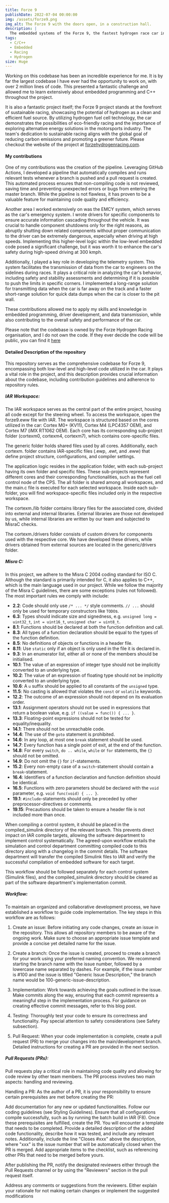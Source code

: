 ```yaml
---
title: Forze 9
publishDate: 2022-07-04 00:00:00
img: /assets/forze9.png
img_alt: The Forze 9 with the doors open, in a construction hall.
description: |
  The embedded systems of the Forze 9, the fastest hydrogen race car in the world.
tags:
  - C/C++
  - Embedded
  - Racing
  - Hydrogen
size: Huge
---
```


Working on this codebase has been an incredible experience for me. It is by far the largest codebase I have ever had the opportunity to work on, with over 2 million lines of code. This presented a fantastic challenge and allowed me to learn extensively about embedded programming and C++ throughout the project.

It is also a fantastic project itself; the Forze 9 project stands at the forefront of sustainable racing, showcasing the potential of hydrogen as a clean and efficient fuel source. By utilizing hydrogen fuel cell technology, the car demonstrates the possibilities of eco-friendly racing and the importance of exploring alternative energy solutions in the motorsports industry. The team's dedication to sustainable racing aligns with the global goal of reducing carbon emissions and promoting a greener future. Please checkout the website of the project at [forzehydrogenracing.com](https://forzehydrogenracing.com/).

#### My contributions
One of my contributions was the creation of the pipeline. Leveraging GitHub Actions, I developed a pipeline that automatically compiles and runs relevant tests whenever a branch is pushed and a pull request is created. This automated process ensures that non-compiling code is not reviewed, saving time and preventing unexpected errors or bugs from entering the master branch. While the pipeline is not flawless, it has proven to be a valuable feature for maintaining code quality and efficiency.

Another area I worked extensively on was the EMCY system, which serves as the car's emergency system. I wrote drivers for specific components to ensure accurate information cascading throughout the vehicle. It was crucial to handle component shutdowns only for the right reasons, as abruptly shutting down related components without proper communication to the driver can be extremely dangerous, especially when driving at high speeds. Implementing this higher-level logic within the low-level embedded code posed a significant challenge, but it was worth it to enhance the car's safety during high-speed driving at 300 kmph.

Additionally, I played a key role in developing the telemetry system. This system facilitates the transmission of data from the car to engineers on the sidelines during races. It plays a critical role in analyzing the car's behavior, including safety and stability assessments and determining if it is possible to push the limits in specific corners. I implemented a long-range solution for transmitting data when the car is far away on the track and a faster short-range solution for quick data dumps when the car is closer to the pit wall.

These contributions allowed me to apply my skills and knowledge in embedded programming, driver development, and data transmission, while also contributing to the overall safety and performance of the car.

Please note that the codebase is owned by the Forze Hydrogen Racing organisation, and I do not own the code. If they ever decide the code will be public, you can find it [here](https://github.com/StichtingFormulaZeroTeamDelft/Software_F9)

#### Detailed Description of the repository
This repository serves as the comprehensive codebase for Forze 9, encompassing both low-level and high-level code utilized in the car. It plays a vital role in the project, and this description provides crucial information about the codebase, including contribution guidelines and adherence to repository rules.

##### IAR Workspace:
The IAR workspace serves as the central part of the entire project, housing all code except for the steering wheel. To access the workspace, open the forze9.eww file with IAR. The workspace is structured based on the cores utilized in the car: Cortex M0+ (KV11), Cortex M4 (LPC4357 OEM), and Cortex M7 (iMX RT1062 OEM). Each core has its corresponding sub-project folder (cortexm0, cortexm4, cortexm7), which contains core-specific files.

The generic folder holds shared files used by all cores. Additionally, each cortexm. folder contains IAR-specific files (.ewp, .ewt, and .eww) that define project structure, configurations, and compiler settings.

The application logic resides in the application folder, with each sub-project having its own folder and specific files. These sub-projects represent different cores and their corresponding functionalities, such as the fuel cell control node of the CPS. The all folder is shared among all workspaces, and the main.c file is executed for each selected workspace. Inside each sub-folder, you will find workspace-specific files included only in the respective workspace.

The cortexm./lib folder contains library files for the associated core, divided into external and internal libraries. External libraries are those not developed by us, while internal libraries are written by our team and subjected to MisraC checks.

The cortexm./drivers folder consists of custom drivers for components used with the respective core. We have developed these drivers, while drivers obtained from external sources are located in the generic/drivers folder.

##### Misra C:
In this project, we adhere to the Misra C 2004 coding standard for ISO C. Although the standard is primarily intended for C, it also applies to C++, which is the main language used in our project. While we follow the majority of the Misra C guidelines, there are some exceptions (rules not followed). The most important rules we comply with include:

- **2.2**:	Code should only use `/* ... */` style comments. `// ...` should only be used for temporary constructors like `TODO`s.
- **6.3**:	Types should indicate size and signedness, e.g. `unsigned long = uint32_t`, `int = uint16_t`, `unsigned char = uint8_t`.
- **8.1**:	Functions should be declared at both the function definition and call.
- **8.3**:	All types of a function declaration should be equal to the types of the function definition.
- **8.5**:	No definitions of objects or functions in a header file.
- **8.11**:	Use `static` only if an object is only used in the file it is declared in.
- **9.3**:	In an enumerator list, either all or none of the members should be initialised.
- **10.1**:	The value of an expression of integer type should not be implicitly converted to an underlying type.
- **10.2**:	The value of an expression of floating type should not be implicitly converted to an underlying type.
- **10.6**:	A `u` suffix should be applied to all constants of the `unsigned` type.
- **11.5**:	No casting is allowed that violates the `const` or `volatile` keywords.
- **12.2**:	The outcome of an expression should not depend on its evaluation order.
- **13.1**:	Assignment operators should not be used in expressions that return a boolean value, e.g. `if ((value = func()) { ... }`.
- **13.3**:	Floating-point expressions should not be tested for equality/inequality.
- **14.1**:	There should not be unreachable code.
- **14.4**:	The use of the `goto` statement is prohibited.
- **14.6**:	In any loop, at most one `break` statement should be used.
- **14.7**:	Every function has a single point of exit, at the end of the function.
- **14.8**:	For every `switch`, `do .. while`, `while` or `for` statements, the `{}` should not be omitted.
- **14.9**:	Do not omit the `{}` for `if`-statements.
- **15.2**:	Every non-empty case of a `switch`-statement should contain a `break`-statement.
- **16.4**:	Identifiers of a function declaration and function definition should be identical.
- **16.5**:	Functions with zero parameters should be declared with the `void` parameter, e.g. `void func(void) { ... }`.
- **19.1**:	`#include`-statements should only be preceded by other preprocessor-directives or comments.
- **19.15**:	Precautions should be taken to ensure a header file is not included more than once.

When compiling a control system, it should be placed in the compiled_simulink directory of the relevant branch. This prevents direct impact on IAR compile targets, allowing the software department to implement control systematically. The agreed-upon workflow entails the simulation and control department committing compiled code to this directory along with a changelog in the commit details. The software department will transfer the compiled Simulink files to IAR and verify the successful compilation of embedded software for each target.

This workflow should be followed separately for each control system (Simulink files), and the compiled_simulink directory should be cleared as part of the software department's implementation commit.

##### Workflow:
To maintain an organized and collaborative development process, we have established a workflow to guide code implementation. The key steps in this workflow are as follows:

1. Create an issue: Before initiating any code changes, create an issue in the repository. This allows all repository members to be aware of the ongoing work. Make sure to choose an appropriate issue template and provide a concise yet detailed name for the issue.

2. Create a branch: Once the issue is created, proceed to create a branch for your work using your preferred naming convention. We recommend starting the branch name with the issue number, followed by a lowercase name separated by dashes. For example, if the issue number is #100 and the issue is titled "Generic Issue Description," the branch name would be 100-generic-issue-description.

3. Implementation: Work towards achieving the goals outlined in the issue. Make commits along the way, ensuring that each commit represents a meaningful step in the implementation process. For guidance on creating effective commit messages, refer to this blog post.

4. Testing: Thoroughly test your code to ensure its correctness and functionality. Pay special attention to safety considerations (see Safety subsection).

5. Pull Request: When your code implementation is complete, create a pull request (PR) to merge your changes into the main/development branch. Detailed instructions for creating a PR are provided in the next section.

##### Pull Requests (PRs):
Pull requests play a critical role in maintaining code quality and allowing for code review by other team members. The PR process involves two main aspects: handling and reviewing.

Handling a PR:
As the author of a PR, it is your responsibility to ensure certain prerequisites are met before creating the PR:

Add documentation for any new or updated functionalities.
Follow our coding guidelines (see Styling Guidelines).
Ensure that all configurations compile successfully, such as by running the batch build in IAR (F8).
Once these prerequisites are fulfilled, create the PR. You will encounter a template that needs to be completed. Provide a detailed description of the added code functionality, describe how it was tested, and include any relevant notes. Additionally, include the line "Closes #xxx" above the description, where "xxx" is the issue number that will be automatically closed when the PR is merged. Add appropriate items to the checklist, such as referencing other PRs that need to be merged before yours.

After publishing the PR, notify the designated reviewers either through the Pull Requests channel or by using the "Reviewers" section in the pull request itself.

Address any comments or suggestions from the reviewers. Either explain your rationale for not making certain changes or implement the suggested modifications